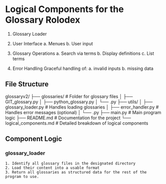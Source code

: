 # Logical Components for the Glossary Rolodex

1. Glossary Loader

2. User Interface
    a. Menues
    b. User input

3. Glossary Operations
    a. Search via terms
    b. Display definitions
    c. List terms

4. Error Handling
    Graceful handling of:
    a. invalid inputs
    b. missing data


## File Structure 

glossaryv2/
├── glossaries/                # Folder for glossary files
│   ├── GIT_glossary.py
│   ├── python_glossary.py
│   └── <other glossaries>.py
├── utils/
│   ├── glossary_loader.py      # Handles loading glossaries
│   ├── error_handler.py        # Handles error messages (optional)
│   └── <future utilities>.py
├── main.py                     # Main program logic
├── README.md                   # Documentation for the project
└── logical_components.md       # Detailed breakdown of logical components

## Component Logic

### glossary_loader

    1. Identify all glossary files in the designated directory
    2. Load their content into a usable format
    3. Return all glossaries as structured data for the rest of the program to use. 
